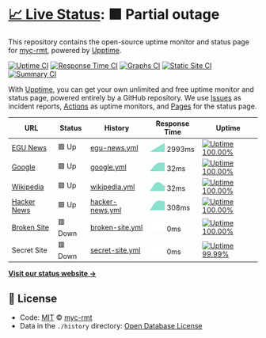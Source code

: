# [📈 Live Status](https://myc-rmt.github.io/upptime): <!--live status--> **🟧 Partial outage**

This repository contains the open-source uptime monitor and status page for [myc-rmt](https://myc-rmt.github.io/upptime), powered by [Upptime](https://github.com/upptime/upptime).

[![Uptime CI](https://github.com/koj-co/upptime/workflows/Uptime%20CI/badge.svg)](https://github.com/koj-co/upptime/actions?query=workflow%3A%22Uptime+CI%22)
[![Response Time CI](https://github.com/koj-co/upptime/workflows/Response%20Time%20CI/badge.svg)](https://github.com/koj-co/upptime/actions?query=workflow%3A%22Response+Time+CI%22)
[![Graphs CI](https://github.com/koj-co/upptime/workflows/Graphs%20CI/badge.svg)](https://github.com/koj-co/upptime/actions?query=workflow%3A%22Graphs+CI%22)
[![Static Site CI](https://github.com/koj-co/upptime/workflows/Static%20Site%20CI/badge.svg)](https://github.com/koj-co/upptime/actions?query=workflow%3A%22Static+Site+CI%22)
[![Summary CI](https://github.com/koj-co/upptime/workflows/Summary%20CI/badge.svg)](https://github.com/koj-co/upptime/actions?query=workflow%3A%22Summary+CI%22)

With [Upptime](https://upptime.js.org), you can get your own unlimited and free uptime monitor and status page, powered entirely by a GitHub repository. We use [Issues](https://github.com/myc-rmt/upptime/issues) as incident reports, [Actions](https://github.com/myc-rmt/upptime/actions) as uptime monitors, and [Pages](https://myc-rmt.github.io/upptime) for the status page.

<!--start: status pages-->
<!-- This summary is generated by Upptime (https://github.com/upptime/upptime) -->
<!-- Do not edit this manually, your changes will be overwritten -->

| URL                                             | Status  | History                                                                                      | Response Time                                                                    | Uptime                                                                                                                                                                                                                 |
| ----------------------------------------------- | ------- | -------------------------------------------------------------------------------------------- | -------------------------------------------------------------------------------- | ---------------------------------------------------------------------------------------------------------------------------------------------------------------------------------------------------------------------- |
| [EGU News](https://my-egu.vercel.app/api/news)  | 🟩 Up   | [egu-news.yml](https://github.com/myc-rmt/upptime/commits/master/history/egu-news.yml)       | <img alt="Response time graph" src="./graphs/egu-news.png" height="20"> 2993ms   | [![Uptime 100.00%](https://img.shields.io/endpoint?url=https%3A%2F%2Fraw.githubusercontent.com%2Fmyc-rmt%2Fupptime%2Fmaster%2Fapi%2Fegu-news%2Fuptime.json)](https://myc-rmt.github.io/upptime/history/egu-news)       |
| [Google](https://www.google.com)                | 🟩 Up   | [google.yml](https://github.com/myc-rmt/upptime/commits/master/history/google.yml)           | <img alt="Response time graph" src="./graphs/google.png" height="20"> 32ms       | [![Uptime 100.00%](https://img.shields.io/endpoint?url=https%3A%2F%2Fraw.githubusercontent.com%2Fmyc-rmt%2Fupptime%2Fmaster%2Fapi%2Fgoogle%2Fuptime.json)](https://myc-rmt.github.io/upptime/history/google)           |
| [Wikipedia](https://en.wikipedia.org)           | 🟩 Up   | [wikipedia.yml](https://github.com/myc-rmt/upptime/commits/master/history/wikipedia.yml)     | <img alt="Response time graph" src="./graphs/wikipedia.png" height="20"> 32ms    | [![Uptime 100.00%](https://img.shields.io/endpoint?url=https%3A%2F%2Fraw.githubusercontent.com%2Fmyc-rmt%2Fupptime%2Fmaster%2Fapi%2Fwikipedia%2Fuptime.json)](https://myc-rmt.github.io/upptime/history/wikipedia)     |
| [Hacker News](https://news.ycombinator.com)     | 🟩 Up   | [hacker-news.yml](https://github.com/myc-rmt/upptime/commits/master/history/hacker-news.yml) | <img alt="Response time graph" src="./graphs/hacker-news.png" height="20"> 308ms | [![Uptime 100.00%](https://img.shields.io/endpoint?url=https%3A%2F%2Fraw.githubusercontent.com%2Fmyc-rmt%2Fupptime%2Fmaster%2Fapi%2Fhacker-news%2Fuptime.json)](https://myc-rmt.github.io/upptime/history/hacker-news) |
| [Broken Site](https://thissitedoesnotexist.com) | 🟥 Down | [broken-site.yml](https://github.com/myc-rmt/upptime/commits/master/history/broken-site.yml) | <img alt="Response time graph" src="./graphs/broken-site.png" height="20"> 0ms   | [![Uptime 100.00%](https://img.shields.io/endpoint?url=https%3A%2F%2Fraw.githubusercontent.com%2Fmyc-rmt%2Fupptime%2Fmaster%2Fapi%2Fbroken-site%2Fuptime.json)](https://myc-rmt.github.io/upptime/history/broken-site) |
| Secret Site                                     | 🟥 Down | [secret-site.yml](https://github.com/myc-rmt/upptime/commits/master/history/secret-site.yml) | <img alt="Response time graph" src="./graphs/secret-site.png" height="20"> 0ms   | [![Uptime 99.99%](https://img.shields.io/endpoint?url=https%3A%2F%2Fraw.githubusercontent.com%2Fmyc-rmt%2Fupptime%2Fmaster%2Fapi%2Fsecret-site%2Fuptime.json)](https://myc-rmt.github.io/upptime/history/secret-site)  |

<!--end: status pages-->

[**Visit our status website →**](https://myc-rmt.github.io/upptime)

## 📄 License

- Code: [MIT](./LICENSE) © [myc-rmt](https://myc-rmt.github.io/upptime)
- Data in the `./history` directory: [Open Database License](https://opendatacommons.org/licenses/odbl/1-0/)

